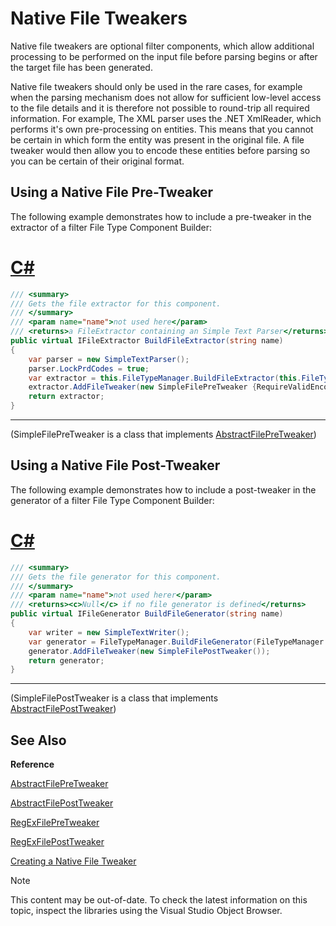 Native File Tweakers
===

Native file tweakers are optional filter components, which allow additional processing to be performed on the input file before parsing begins or after the target file has been generated.

Native file tweakers should only be used in the rare cases, for example when the parsing mechanism does not allow for sufficient low-level access to the file details and it is therefore not possible to round-trip all required information. For example, The XML parser uses the .NET XmlReader, which performs it's own pre-processing on entities. This means that you cannot be certain in which form the entity was present in the original file. A file tweaker would then allow you to encode these entities before parsing so you can be certain of their original format.

Using a Native File Pre-Tweaker
--

The following example demonstrates how to include a pre-tweaker in the extractor of a filter File Type Component Builder:
# [C#](#tab/tabid-1)
```cs
/// <summary>
/// Gets the file extractor for this component.
/// </summary>
/// <param name="name">not used here</param>
/// <returns>a FileExtractor containing an Simple Text Parser</returns>
public virtual IFileExtractor BuildFileExtractor(string name)
{
    var parser = new SimpleTextParser();
    parser.LockPrdCodes = true;
    var extractor = this.FileTypeManager.BuildFileExtractor(this.FileTypeManager.BuildNativeExtractor(parser), this);
    extractor.AddFileTweaker(new SimpleFilePreTweaker {RequireValidEncoding = false});
    return extractor;
}
```
***

(SimpleFilePreTweaker is a class that implements [AbstractFilePreTweaker](../../api/filetypesupport/Sdl.FileTypeSupport.Framework.Core.Utilities.NativeApi.AbstractFilePreTweaker.yml))

Using a Native File Post-Tweaker
--

The following example demonstrates how to include a post-tweaker in the generator of a filter File Type Component Builder:

# [C#](#tab/tabid-2)
```cs
/// <summary>
/// Gets the file generator for this component.
/// </summary>
/// <param name="name">not used herer</param>
/// <returns><c>Null</c> if no file generator is defined</returns>
public virtual IFileGenerator BuildFileGenerator(string name)
{
    var writer = new SimpleTextWriter();
    var generator = FileTypeManager.BuildFileGenerator(FileTypeManager.BuildNativeGenerator(writer));
    generator.AddFileTweaker(new SimpleFilePostTweaker());
    return generator;
}
```
***

(SimpleFilePostTweaker is a class that implements [AbstractFilePostTweaker](../../api/filetypesupport/Sdl.FileTypeSupport.Framework.Core.Utilities.NativeApi.AbstractFilePostTweaker.yml))

See Also
--

**Reference**

[AbstractFilePreTweaker](../../api/filetypesupport/Sdl.FileTypeSupport.Framework.Core.Utilities.NativeApi.AbstractFilePreTweaker.yml)

[AbstractFilePostTweaker](../../api/filetypesupport/Sdl.FileTypeSupport.Framework.Core.Utilities.NativeApi.AbstractFilePostTweaker.yml)

[RegExFilePreTweaker](../../api/filetypesupport/Sdl.FileTypeSupport.Framework.Core.Utilities.NativeApi.RegExFilePreTweaker.yml)

[RegExFilePostTweaker](../../api/filetypesupport/Sdl.FileTypeSupport.Framework.Core.Utilities.NativeApi.RegExFilePostTweaker.yml)



[Creating a Native File Tweaker](creating_a_native_file_tweaker.md)

>[!NOTE]
>
> This content may be out-of-date. To check the latest information on this topic, inspect the libraries using the Visual Studio Object Browser.